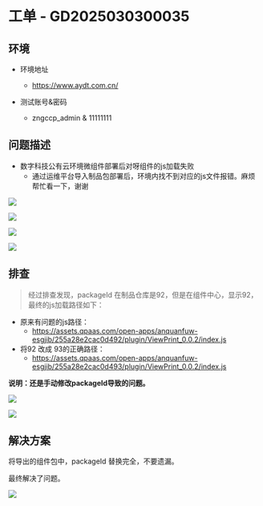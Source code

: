 # 工单 - GD2025030300035

## 环境

* 环境地址
    * https://www.aydt.com.cn/

* 测试账号&密码
    * zngccp_admin & 11111111



## 问题描述

* 数字科技公有云环境微组件部署后对呀组件的js加载失败
    * 通过运维平台导入制品包部署后，环境内找不到对应的js文件报错。麻烦帮忙看一下，谢谢

![](/AllFiles/前端文档/1-Lego（全）/1-功能维度-微组件汇总/05-微组件导出、导入问题/images/001.png)

![](/AllFiles/前端文档/1-Lego（全）/1-功能维度-微组件汇总/05-微组件导出、导入问题/images/002.png)

![](/AllFiles/前端文档/1-Lego（全）/1-功能维度-微组件汇总/05-微组件导出、导入问题/images/003.png)

![](/AllFiles/前端文档/1-Lego（全）/1-功能维度-微组件汇总/05-微组件导出、导入问题/images/004.png)



## 排查

> 经过排查发现，packageId 在制品仓库是92，但是在组件中心，显示92，最终的js加载路径如下：

* 原来有问题的js路径：
    * https://assets.qpaas.com/open-apps/anquanfuw-esgjib/255a28e2cac0d492/plugin/ViewPrint_0.0.2/index.js
* 将92 改成 93的正确路径：
    * https://assets.qpaas.com/open-apps/anquanfuw-esgjib/255a28e2cac0d493/plugin/ViewPrint_0.0.2/index.js

**说明：还是手动修改packageId导致的问题。**

![](/AllFiles/前端文档/1-Lego（全）/1-功能维度-微组件汇总/05-微组件导出、导入问题/images/005.png)

![](/AllFiles/前端文档/1-Lego（全）/1-功能维度-微组件汇总/05-微组件导出、导入问题/images/006.png)



## 解决方案

将导出的组件包中，packageId 替换完全，不要遗漏。

最终解决了问题。

![](/AllFiles/前端文档/1-Lego（全）/1-功能维度-微组件汇总/05-微组件导出、导入问题/images/007.png)



